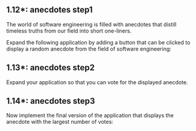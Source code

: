 ## 1.12*: anecdotes step1
The world of software engineering is filled with anecdotes that distill timeless truths from our field into short one-liners.

Expand the following application by adding a button that can be clicked to display a random anecdote from the field of software engineering:

## 1.13*: anecdotes step2
Expand your application so that you can vote for the displayed anecdote.

## 1.14*: anecdotes step3
Now implement the final version of the application that displays the anecdote with the largest number of votes: